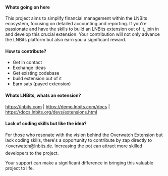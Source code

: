 #### Whats going on here

This project aims to simplify financial management within the LNBits ecosystem, focusing on detailed accounting and reporting. If you're passionate and have the skills to build an LNBits extension out of it,
join in and develop this crucial extension. 
Your contribution will not only advance the LNBits platform but also earn you a significant reward.


#### How to contribute?
+ Get in contact
+ Exchange ideas
+ Get existing codebase
+ build extension out of it
+ Earn sats (payed extension)


#### Whats LNBits, whats an extension?
https://lnbits.com | 
https://demo.lnbits.com/docs |
https://docs.lnbits.org/devs/extensions.html


#### Lack of coding skills but like the idea?
For those who resonate with the vision behind the Overwatch Extension but lack coding skills, there's a opportunity to contribute by zap directly to ⚡️overwatch@lnbits.de. 
Increasing the pot can attract more skilled developers to the project. 

Your support can make a significant difference in bringing this valuable project to life.
